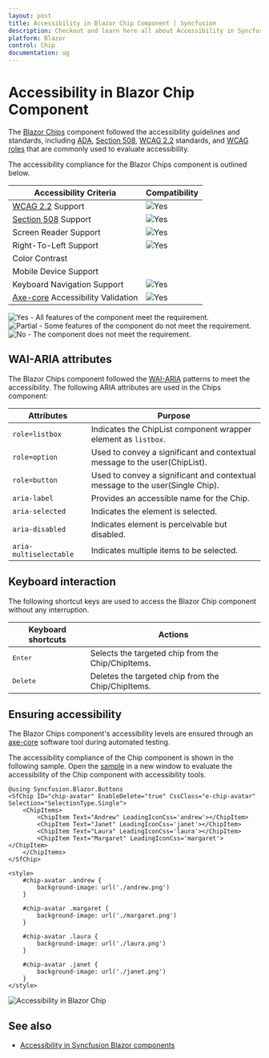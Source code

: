 ```yaml
---
layout: post
title: Accessibility in Blazor Chip Component | Syncfusion
description: Checkout and learn here all about Accessibility in Syncfusion Blazor Chip component and much more details.
platform: Blazor
control: Chip
documentation: ug
---
```


# Accessibility in Blazor Chip Component

The [Blazor Chips](https://www.syncfusion.com/blazor-components/blazor-chips) component followed the accessibility guidelines and standards, including [ADA](https://www.ada.gov/), [Section 508](https://www.section508.gov/), [WCAG 2.2](https://www.w3.org/TR/WCAG22/) standards, and [WCAG roles](https://www.w3.org/TR/wai-aria/#roles) that are commonly used to evaluate accessibility.

The accessibility compliance for the Blazor Chips component is outlined below.

| Accessibility Criteria | Compatibility |
| -- | -- |
| [WCAG 2.2](https://www.w3.org/TR/WCAG22/) Support | <img src="https://cdn.syncfusion.com/content/images/landing-page/yes.png" alt="Yes"> |
| [Section 508](https://www.section508.gov/) Support | <img src="https://cdn.syncfusion.com/content/images/landing-page/yes.png" alt="Yes"> |
| Screen Reader Support | <img src="https://cdn.syncfusion.com/content/images/landing-page/yes.png" alt="Yes"> |
| Right-To-Left Support | <img src="https://cdn.syncfusion.com/content/images/landing-page/yes.png" alt="Yes"> |
| Color Contrast |  |
| Mobile Device Support |  |
| Keyboard Navigation Support | <img src="https://cdn.syncfusion.com/content/images/landing-page/yes.png" alt="Yes"> |
| [Axe-core](https://www.nuget.org/packages/Deque.AxeCore.Playwright) Accessibility Validation | <img src="https://cdn.syncfusion.com/content/images/landing-page/yes.png" alt="Yes"> |

<style>
    .post .post-content img {
        display: inline-block;
        margin: 0.5em 0;
    }
</style>

<div><img src="https://cdn.syncfusion.com/content/images/landing-page/yes.png" alt="Yes"> - All features of the component meet the requirement.</div>

<div><img src="https://cdn.syncfusion.com/content/images/documentation/partial.png" alt="Partial"> - Some features of the component do not meet the requirement.</div>

<div><img src="https://cdn.syncfusion.com/content/images/landing-page/no.png" alt="No"> - The component does not meet the requirement.</div>

## WAI-ARIA attributes

The Blazor Chips component followed the [WAI-ARIA](https://www.w3.org/WAI/ARIA/apg/patterns/) patterns to meet the accessibility. The following ARIA attributes are used in the Chips component:

| Attributes | Purpose |
| -- | -- |
| `role=listbox` | Indicates the ChipList component wrapper element as `listbox`. |
| `role=option` | Used to convey a significant and contextual message to the user(ChipList). |
| `role=button` | Used to convey a significant and contextual message to the user(Single Chip). |
| `aria-label` | Provides an accessible name for the Chip. |
| `aria-selected` | Indicates the element is selected. |
| `aria-disabled` | Indicates element is perceivable but disabled. |
| `aria-multiselectable` | Indicates multiple items to be selected. |

## Keyboard interaction

The following shortcut keys are used to access the Blazor Chip component without any interruption.

| Keyboard shortcuts | Actions |
|------------|-------------------|
| <kbd>Enter</kbd> | Selects the targeted chip from the Chip/ChipItems. |
| <kbd>Delete</kbd> | Deletes the targeted chip from the Chip/ChipItems. |

## Ensuring accessibility

The Blazor Chips component's accessibility levels are ensured through an [axe-core](https://www.nuget.org/packages/Deque.AxeCore.Playwright) software tool during automated testing.

The accessibility compliance of the Chip component is shown in the following sample. Open the [sample](https://blazor.syncfusion.com/accessibility/chips) in a new window to evaluate the accessibility of the Chip component with accessibility tools.

```cshtml
@using Syncfusion.Blazor.Buttons
<SfChip ID="chip-avatar" EnableDelete="true" CssClass="e-chip-avatar" Selection="SelectionType.Single">
    <ChipItems>
        <ChipItem Text="Andrew" LeadingIconCss='andrew'></ChipItem>
        <ChipItem Text="Janet" LeadingIconCss='janet'></ChipItem>
        <ChipItem Text="Laura" LeadingIconCss='laura'></ChipItem>
        <ChipItem Text="Margaret" LeadingIconCss='margaret'></ChipItem>
    </ChipItems>
</SfChip>

<style>
    #chip-avatar .andrew {
        background-image: url('./andrew.png')
    }

    #chip-avatar .margaret {
        background-image: url('./margaret.png')
    }

    #chip-avatar .laura {
        background-image: url('./laura.png')
    }

    #chip-avatar .janet {
        background-image: url('./janet.png')
    }
</style>

```

![Accessibility in Blazor Chip](./images/blazor-chip-accessibility.gif)

## See also

* [Accessibility in Syncfusion Blazor components](https://blazor.syncfusion.com/documentation/common/accessibility)